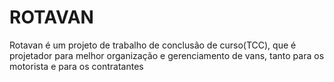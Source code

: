 <h1>ROTAVAN</h1>
<p>Rotavan é um projeto de trabalho de conclusão de curso(TCC), que é projetador para melhor organização e gerenciamento de vans, tanto para os motorista e para os contratantes</p>
<img src="https://www.canva.com/design/DAGLBv2_ksk/WsY7ppv7UF-9rih8enkLcQ/view" alt="">
